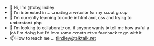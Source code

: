 - 👋 Hi, I’m @tobyjlindley
- 👀 I’m interested in ... creating a website for my scout group
- 🌱 I’m currently learning to code in html and, css and trying to understand php
- 💞️ I’m looking to collaborate on, if anyone wants to tell me how awful a job I'm doing but I'd love some constructive feedback to go with it
- 📫 How to reach me ... tlindley@talktalk.net

<!---
tobyjlindley/tobyjlindley is a ✨ special ✨ repository because its `README.md` (this file) appears on your GitHub profile.
You can click the Preview link to take a look at your changes.
--->
